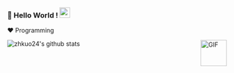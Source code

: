 ### 👋 Hello World !  <img src="https://github.com/TheDudeThatCode/TheDudeThatCode/blob/master/Assets/Earth.gif" width="24px">

  
:heart: Programming 




![zhkuo24's github stats](https://github-readme-stats.vercel.app/api?username=zhkuo24&show_icons=true&line_height=30)
 <img align="right" alt="GIF" src="https://media.giphy.com/media/836HiJc7pgzy8iNXCn/giphy.gif" width="60px" />

<!--
**zhkuo24/zhkuo24** is a ✨ _special_ ✨ repository because its `README.md` (this file) appears on your GitHub profile.

Here are some ideas to get you started:

- 🔭 I’m currently working on ...
- 🌱 I’m currently learning ...
- 👯 I’m looking to collaborate on ...
- 🤔 I’m looking for help with ...
- 💬 Ask me about ...
- 📫 How to reach me: ...
- 😄 Pronouns: ...
- ⚡ Fun fact: ...
-->
